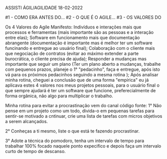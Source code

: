ASSISTI ÁGIL/AGILIDADE 18-02-2022

#1 - COMO ERA ANTES DO...
#2 - O QUE É O AGILE...
#3 - OS VALORES DO

 Os 4 Valores do Agile Manifesto: 
Indivíduos e interações mais que processos e ferramentas (mais importante são as pessoas e a interação entre elas); Software em funcionamento mais que documentação abrangente (documentação é importante mas é melhor ter um software funcinando e entregue ao usuário final);
Colaboração com o cliente mais que negociação de contratos (evitar ao máximo extender a parte burocrática, o cliente precisa de ajuda); 
Responder a mudanças mas importante que seguir um plano (Ter um plano aberto a mudanças, trabalhe com pequenos prazos, planeje o 1° "pedacinho", faça e entregue, após isto vá para os próximos pedacinhos seguindo a mesma rotina );
Após analisar minha rotina, cheguei a conclusão que de uma forma "empírica" eu já aplicava estes 4 valores nos meus projetos pessoais, para o usuário final o que sempre ajudará é ter um software que funcione, preferecialmente de forma orgânica, não algo para multiplicar o trabalho. 


Minha rotina para evitar a procrastinação vem do canal código fonte:
1° Não pense em um projeto como um todo, divida-o em pequenas tarefas para sentir-se motivado a cntinuar, crie uma lista de tarefas com micros objetivos a serem alcançados.

2° Conheças a  ti mesmo, liste o que está te fazendo procrastinar.

3° Adote a técnica do pomodoro, tenha um intervalo de tempo para trabalhar 100%  focado naquele ponto expecifico e depois faça um intervalo curto  de tempo de descanso.
